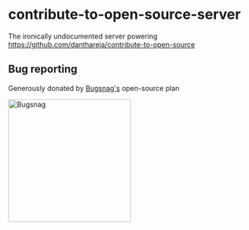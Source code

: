 # contribute-to-open-source-server
The ironically undocumented server powering https://github.com/danthareja/contribute-to-open-source

## Bug reporting 

Generously donated by [Bugsnag's](https://bugsnag.com) open-source plan

[<img width="250" alt="Bugsnag" src="https://user-images.githubusercontent.com/6980359/64713774-7b8ea780-d48b-11e9-8a66-5054e3d1f9e6.png">](https://bugsnag.com)
